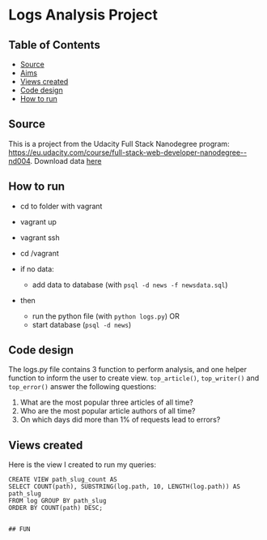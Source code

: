 # Logs Analysis Project

## Table of Contents

* [Source](#source)
* [Aims](#aims)
* [Views created](#views-created)
* [Code design](#code-design)
* [How to run](#how-to-run)

## Source


This is a project from the Udacity Full Stack Nanodegree program: https://eu.udacity.com/course/full-stack-web-developer-nanodegree--nd004. Download data [here](https://d17h27t6h515a5.cloudfront.net/topher/2016/August/57b5f748_newsdata/newsdata.zip)


## How to run

- cd to folder with vagrant
- vagrant up
- vagrant ssh
- cd /vagrant
- if no data:
	- add data to database (with `psql -d news -f newsdata.sql`)

- then
	- run the python file (with `python logs.py`)
	OR
	- start database (`psql -d news`)


## Code design

The logs.py file contains 3 function to perform analysis, and one helper function to inform the user to create view. `top_article()`, `top_writer()` and `top_error()` answer the following questions:

1. What are the most popular three articles of all time?
2. Who are the most popular article authors of all time?
3. On which days did more than 1% of requests lead to errors?


## Views created

Here is the view I created to run my queries:

```
CREATE VIEW path_slug_count AS
SELECT COUNT(path), SUBSTRING(log.path, 10, LENGTH(log.path)) AS path_slug
FROM log GROUP BY path_slug
ORDER BY COUNT(path) DESC;


## FUN
```
